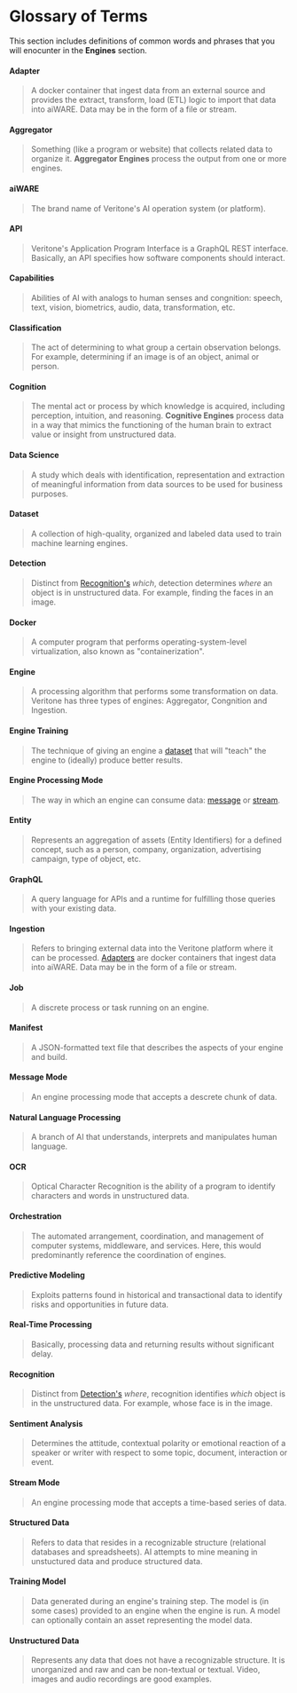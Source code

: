 # Glossary of Terms

This section includes definitions of common words and phrases that you will enocunter in the **Engines** section.


#### Adapter
> A docker container that ingest data from an external source and provides the extract, transform, load (ETL) logic to import that data into aiWARE.
Data may be in the form of a file or stream.

#### Aggregator
> Something (like a program or website) that collects related data to organize it. **Aggregator Engines** process the output from one or more engines.

#### aiWARE
> The brand name of Veritone's AI operation system (or platform).

#### API
> Veritone's Application Program Interface is a GraphQL REST interface. Basically, an API specifies how software components should interact.

#### Capabilities
> Abilities of AI with analogs to human senses and congnition: speech, text, vision, biometrics, audio, data, transformation, etc.

#### Classification
> The act of determining to what group a certain observation belongs. For example, determining if an image is of an object, animal or person.

#### Cognition
> The mental act or process by which knowledge is acquired, including perception, intuition, and reasoning. **Cognitive Engines** process data in a way that mimics the functioning of the human brain to extract value or insight from unstructured data.

#### Data Science
> A study which deals with identification, representation and extraction of meaningful information from data sources to be used for business purposes.

#### Dataset
> A collection of high-quality, organized and labeled data used to train machine learning engines.

#### Detection
> Distinct from [Recognition's](#recognition) *which*, detection determines *where* an object is in unstructured data. For example, finding the faces in an image.

#### Docker
> A computer program that performs operating-system-level virtualization, also known as "containerization".

#### Engine
> A processing algorithm that performs some transformation on data. Veritone has three types of engines: Aggregator, Congnition and Ingestion.

#### Engine Training
> The technique of giving an engine a [dataset](#dataset) that will "teach" the engine to (ideally) produce better results.

#### Engine Processing Mode
> The way in which an engine can consume data: [message](#message-mode) or [stream](#stream-mode).

#### Entity
> Represents an aggregation of assets (Entity Identifiers) for a defined concept, such as a person, company, organization, advertising campaign, type of object, etc.

#### GraphQL
> A query language for APIs and a runtime for fulfilling those queries with your existing data.

#### Ingestion
> Refers to bringing external data into the Veritone platform where it can be processed.
[Adapters](#adapter) are docker containers that ingest data into aiWARE.
Data may be in the form of a file or stream.

#### Job
> A discrete process or task running on an engine.

#### Manifest
> A JSON-formatted text file that describes the aspects of your engine and build.

#### Message Mode
> An engine processing mode that accepts a descrete chunk of data.

#### Natural Language Processing
> A branch of AI that understands, interprets and manipulates human language.

#### OCR
> Optical Character Recognition is the ability of a program to identify characters and words in unstructured data.

#### Orchestration
> The automated arrangement, coordination, and management of computer systems, middleware, and services. Here, this would predominantly reference the coordination of engines.

#### Predictive Modeling
> Exploits patterns found in historical and transactional data to identify risks and opportunities in future data.

#### Real-Time Processing
> Basically, processing data and returning results without significant delay.

#### Recognition
> Distinct from [Detection's](#detection) *where*, recognition identifies *which* object is in the unstructured data. For example, whose face is in the image.

#### Sentiment Analysis
> Determines the attitude, contextual polarity or emotional reaction of a speaker or writer with respect to some topic, document, interaction or event. 

#### Stream Mode
> An engine processing mode that accepts a time-based series of data.

#### Structured Data
> Refers to data that resides in a recognizable structure (relational databases and spreadsheets). AI attempts to mine meaning in unstuctured data and produce structured data.

#### Training Model
> Data generated during an engine's training step. The model is (in some cases) provided to an engine when the engine is run. A model can optionally contain an asset representing the model data.

#### Unstructured Data
> Represents any data that does not have a recognizable structure. It is unorganized and raw and can be non-textual or textual. Video, images and audio recordings are good examples.

